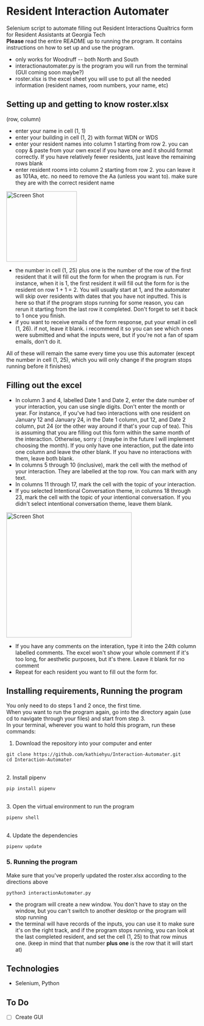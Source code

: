 # Resident Interaction Automater
Selenium script to automate filling out Resident Interactions Qualtrics form for Resident Assistants at Georgia Tech<br>
**Please** read the entire README up to running the program. It contains instructions on how to set up and use the program.
- only works for Woodruff -- both North and South
- interactionautomater.py is the program you will run from the terminal (GUI coming soon maybe?)
- roster.xlsx is the excel sheet you will use to put all the needed information (resident names, room numbers, your name, etc)
## Setting up and getting to know roster.xlsx
(row, column)
- enter your name in cell (1, 1)
- enter your building in cell (1, 2) with format WDN or WDS
- enter your resident names into column 1 starting from row 2. you can copy & paste from your own excel if you have one and it should format correctly. If you have relatively fewer residents, just leave the remaining rows blank
- enter resident rooms into column 2 starting from row 2. you can leave it as 101Aa, etc. no need to remove the Aa (unless you want to). make sure they are with the correct resident name
<img width="185" alt="Screen Shot" src="https://user-images.githubusercontent.com/99346474/228655994-db289f09-033a-4284-a386-c84251f43c2c.png">

- the number in cell (1, 25) plus one is the number of the row of the first resident that it will fill out the form for when the program is run. For instance, when it is 1, the first resident it will fill out the form for is the resident on row 1 + 1 = 2. You will usually start at 1, and the automater will skip over residents with dates that you have not inputted. This is here so that if the program stops running for some reason, you can rerun it starting from the last row it completed. Don't forget to set it back to 1 once you finish.
- if you want to receive emails of the form response, put your email in cell (1, 26). if not, leave it blank. i recommend it so you can see which ones were submitted and what the inputs were, but if you're not a fan of spam emails, don't do it.

All of these will remain the same every time you use this automater (except the number in cell (1, 25), which you will only change if the program stops running before it finishes)

## Filling out the excel
- In column 3 and 4, labelled Date 1 and Date 2, enter the date number of your interaction, you can use single digits. Don't enter the month or year. For instance, if you've had two interactions with one resident on January 12 and January 24, in the Date 1 column, put 12, and Date 2 column, put 24 (or the other way around if that's your cup of tea). This is assuming that you are filling out this form within the same month of the interaction. Otherwise, sorry :( (maybe in the future I will implement choosing the month). If you only have one interaction, put the date into one column and leave the other blank. If you have no interactions with them, leave both blank.
- In columns 5 through 10 (inclusive), mark the cell with the method of your interaction. They are labelled at the top row. You can mark with any text.
- In columns 11 through 17, mark the cell with the topic of your interaction.
- If you selected Intentional Conversation theme, in columns 18 through 23, mark the cell with the topic of your intentional conversation. If you didn't select intentional conversation theme, leave them blank.
<img width="329" alt="Screen Shot" src="https://user-images.githubusercontent.com/99346474/228656254-c4dabf05-139d-4fca-85fa-0dfa3ed5abf3.png">

- If you have any comments on the interation, type it into the 24th column labelled comments. The excel won't show your whole comment if it's too long, for aesthetic purposes, but it's there. Leave it blank for no comment
- Repeat for each resident you want to fill out the form for.

## Installing requirements, Running the program
You only need to do steps 1 and 2 once, the first time.\
When you want to run the program again, go into the directory again (use cd <path> to navigate through your files) and start from step 3.\
In your terminal, wherever you want to hold this program, run these commands:
1. Download the repository into your computer and enter
```
git clone https://github.com/kathiehyu/Interaction-Automater.git
cd Interaction-Automater
```
\
2. Install pipenv
```
pip install pipenv
```
\
3. Open the virtual environment to run the program
```
pipenv shell
```
\
4. Update the dependencies
```
pipenv update
```
### 5. Running the program
Make sure that you've properly updated the roster.xlsx according to the directions above
```
python3 interactionAutomater.py
```
- the program will create a new window. You don't have to stay on the window, but you can't switch to another desktop or the program will stop running
- the terminal will have records of the inputs, you can use it to make sure it's on the right track, and if the program stops running, you can look at the last completed resident, and set the cell (1, 25) to that row minus one. (keep in mind that that number **plus one** is the row that it will start at)
## Technologies
- Selenium, Python
## To Do
- [ ] Create GUI
